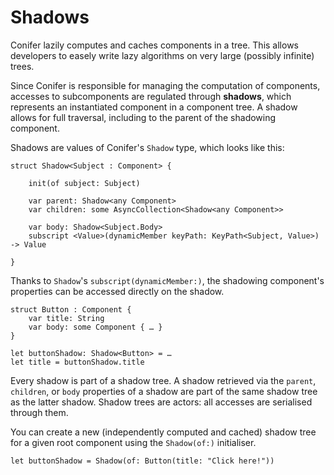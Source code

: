# Shadows
Conifer lazily computes and caches components in a tree. This allows developers to easely write lazy algorithms on very large (possibly infinite) trees.

Since Conifer is responsible for managing the computation of components, accesses to subcomponents are regulated through **shadows**, which represents an instantiated component in a component tree. A shadow allows for full traversal, including to the parent of the shadowing component.

Shadows are values of Conifer's `Shadow` type, which looks like this:

	struct Shadow<Subject : Component> {
		
		init(of subject: Subject)
		
		var parent: Shadow<any Component>
		var children: some AsyncCollection<Shadow<any Component>>
		
		var body: Shadow<Subject.Body>
		subscript <Value>(dynamicMember keyPath: KeyPath<Subject, Value>) -> Value
		
	}

Thanks to `Shadow`'s `subscript(dynamicMember:)`, the shadowing component's properties can be accessed directly on the shadow.

	struct Button : Component {
		var title: String
		var body: some Component { … }
	}
	
	let buttonShadow: Shadow<Button> = …
	let title = buttonShadow.title

Every shadow is part of a shadow tree. A shadow retrieved via the `parent`, `children`, or `body` properties of a shadow are part of the same shadow tree as the latter shadow. Shadow trees are actors: all accesses are serialised through them.

You can create a new (independently computed and cached) shadow tree for a given root component using the `Shadow(of:)` initialiser.

	let buttonShadow = Shadow(of: Button(title: "Click here!"))
